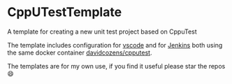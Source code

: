 # CppUTestTemplate

A template for creating a new unit test project based on CppuTest

The template includes configuration for [vscode](https://code.visualstudio.com/) and for [Jenkins](https://www.jenkins.io/) both using the same docker container [davidcozens/cpputest](https://hub.docker.com/repository/docker/davidcozens/cpputest).

The templates are for my own use, if you find it useful please star the repos :smile:
